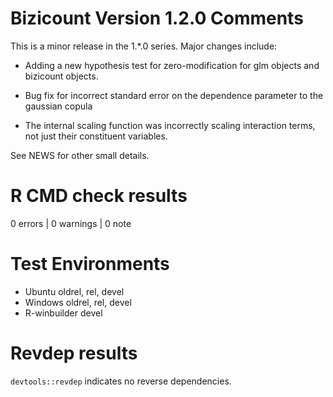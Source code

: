 # Bizicount Version 1.2.0 Comments

This is a minor release in the 1.*.0 series. Major changes include:

* Adding a new hypothesis test for zero-modification for glm objects and 
bizicount objects. 

* Bug fix for incorrect standard error on the dependence parameter to the 
gaussian copula

* The internal scaling function was incorrectly scaling interaction terms, 
not just their constituent variables. 

See NEWS for other small details.

# R CMD check results

0 errors | 0 warnings | 0 note 

# Test Environments 

* Ubuntu oldrel, rel, devel
* Windows oldrel, rel, devel
* R-winbuilder devel

# Revdep results 
`devtools::revdep` indicates no reverse dependencies.

